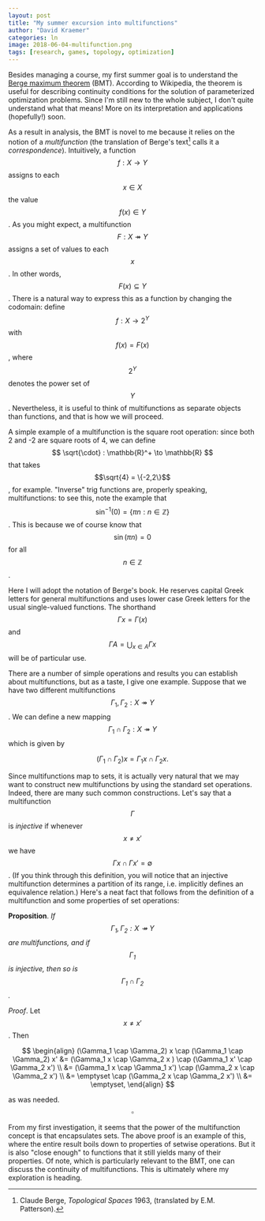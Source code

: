 ```yaml
---
layout: post
title: "My summer excursion into multifunctions"
author: "David Kraemer"
categories: ln 
image: 2018-06-04-multifunction.png
tags: [research, games, topology, optimization]
---
```


Besides managing a course, my first summer goal is to understand the [Berge
maximum theorem][1] (BMT). According to Wikipedia, the theorem is useful for
describing continuity conditions for the solution of parameterized optimization
problems. Since I'm still new to the whole subject, I don't quite understand
what that means! More on its interpretation and applications (hopefully!) soon.

As a result in analysis, the BMT is novel to me because it relies on the notion
of a *multifunction* (the translation of Berge's text[^1] calls it a
*correspondence*). Intuitively, a function $$f : X \to Y $$ assigns to each $$x
\in X$$ the value $$ f(x) \in Y $$. As you might expect, a multifunction $$ F :
X \twoheadrightarrow Y $$ assigns a set of values to each $$ x $$. In other
words, $$ F(x) \subseteq Y $$. There is a natural way to express this as a
function by changing the codomain: define $$ f : X \to 2^Y$$ with $$ f(x) = F(x)
$$, where $$2^Y$$ denotes the power set of $$Y$$. Nevertheless, it is useful to
think of multifunctions as separate objects than functions, and that is how we
will proceed.

A simple example of a multifunction is the square root operation: since both 2
and -2 are square roots of 4, we can define $$ \sqrt{\cdot} : \mathbb{R}^+ \to
\mathbb{R} $$ that takes $$\sqrt{4} = \{-2,2\}$$, for example. "Inverse" trig
functions are, properly speaking, multifunctions: to see this, note the example
that $$\sin^{-1}(0) = \{ \pi n : n \in \mathbb{Z}\}$$. This is because we of
course know that $$\sin(\pi n) = 0$$ for all $$n \in \mathbb{Z}$$.

Here I will adopt the notation of Berge's book. He reserves capital Greek
letters for general multifunctions and uses lower case Greek letters for the
usual single-valued functions. The shorthand $$\Gamma x = \Gamma(x)$$ and
$$\Gamma A = \bigcup_{x \in A} \Gamma x$$ will be of particular use.

There are a number of simple operations and results you can establish about
multifunctions, but as a taste, I give one example. Suppose that we have two
different multifunctions $$\Gamma_1, \Gamma_2 : X \twoheadrightarrow Y$$. We can
define a new mapping $$\Gamma_1 \cap \Gamma_2 : X \twoheadrightarrow Y $$ which
is given by

$$
(\Gamma_1 \cap \Gamma_2) x = \Gamma_1 x \cap \Gamma_2 x.
$$

Since multifunctions map to sets, it is actually very natural that we may want
to construct new multifunctions by using the standard set operations. Indeed,
there are many such common constructions. Let's say that a multifunction
$$\Gamma$$ is *injective* if whenever $$ x \ne x'$$ we have $$\Gamma x \cap
\Gamma x' = \emptyset$$. (If you think through this definition, you will notice
that an injective multifunction determines a partition of its range, i.e.
implicitly defines an equivalence relation.) Here's a neat fact that follows
from the definition of a multifunction and some properties of set operations:

**Proposition**. *If $$\Gamma_1, \Gamma_2 : X \twoheadrightarrow Y$$ are
multifunctions, and if $$\Gamma_1$$ is injective, then so is $$\Gamma_1 \cap
\Gamma_2$$.*

*Proof*. Let $$x \ne x'$$. Then 

$$
\begin{align}
(\Gamma_1 \cap \Gamma_2) x \cap (\Gamma_1 \cap \Gamma_2) x' &=
(\Gamma_1 x \cap \Gamma_2 x ) \cap (\Gamma_1 x' \cap \Gamma_2 x') \\
&= (\Gamma_1 x \cap \Gamma_1 x') \cap (\Gamma_2 x \cap \Gamma_2 x') \\
&= \emptyset \cap (\Gamma_2 x \cap \Gamma_2 x') \\
&= \emptyset,
\end{align}
$$

as was needed. $$\square$$

From my first investigation, it seems that the power of the multifunction
concept is that encapsulates sets. The above proof is an example of this, where
the entire result boils down to properties of setwise operations. But it is also
"close enough" to functions that it still yields many of their properties. Of
note, which is particularly relevant to the BMT, one can discuss the continuity
of multifunctions. This is ultimately where my exploration is heading.

[1]: https://en.wikipedia.org/wiki/Maximum_theorem
[^1]: Claude Berge, *Topological Spaces* 1963, (translated by E.M. Patterson).
